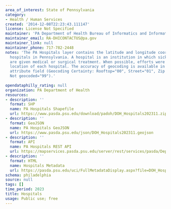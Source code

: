 ```yaml
---
area_of_interest: State of Pennsylvania
category:
- Health / Human Services
created: '2014-12-08T22:23:43.111147'
license: License Not Specified
maintainer: 'PA Department of Health Bureau of Informatics and Information Technology'
maintainer_email: RA-DHICONTACTUS@pa.gov
maintainer_link: null
maintainer_phone: 717-782-2448
notes: 'The PA Hospitals layer contains the latitude and longitude coordinates of 
  hospitals in Pennsylvania. A hospital is an institution in which sick or injured persons 
  are given medical or surgical treatment. When possible, efforts were made to confirm the rooftop
  location of each hospital. The accuracy of geocoding is available in Geocoding Certainty
  attribute field (Geocoding Certainty: Rooftop="00", Street="01", Zip Centroid="04",
  Not geocoded="99").'
  
opendataphilly_rating: null
organization: PA Department of Health
resources:
- description: ''
  format: SHP
  name: PA Hospitals Shapefile
  url: https://www.pasda.psu.edu/download/padoh/DOH_Hospitals202311.zip
- description: ''
  format: GeoJSON
  name: PA Hospitals GeoJSON
  url: https://www.pasda.psu.edu/json/DOH_Hospitals202311.geojson
- description: ''
  format: API
  name: PA Hospitals REST API
  url: https://mapservices.pasda.psu.edu/server/rest/services/pasda/DepHealth/MapServer
- description: ''
  format: HTML
  name: Hospitals Metadata
  url: https://pasda.psu.edu/uci/FullMetadataDisplay.aspx?file=DOH_Hospitals202311.xml
schema: philadelphia
source: null
tags: []
time_period: 2023
title: Hospitals
usage: Public use; free
---
```

